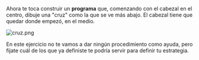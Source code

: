 Ahora te toca construir un **programa** que, comenzando con el cabezal en el centro, dibuje una "cruz" como la que se ve más abajo. El cabezal tiene que quedar donde empezó, en el medio.

![cruz.png](https://raw.githubusercontent.com/sagrado-corazon-alcal/mumuki-guia-fundamentos-practica-procedimientos/master/images/cruz.png)

En este ejercicio no te vamos a dar ningún procedimiento como ayuda, pero fijate cuál de los que ya definiste te podría servir para definir tu estrategia.